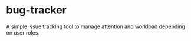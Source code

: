 # bug-tracker
A simple issue tracking tool to manage attention and workload depending on user roles.
